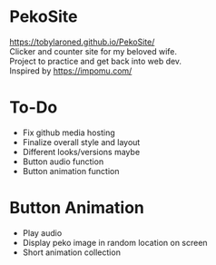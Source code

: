 # PekoSite
https://tobylaroned.github.io/PekoSite/ <br />
Clicker and counter site for my beloved wife. <br />
Project to practice and get back into web dev. <br />
Inspired by https://impomu.com/

# To-Do
- Fix github media hosting
- Finalize overall style and layout
- Different looks/versions maybe
- Button audio function
- Button animation function

# Button Animation
- Play audio
- Display peko image in random location on screen
- Short animation collection
